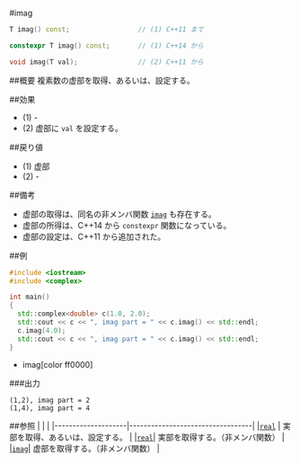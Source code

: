 #imag
```cpp
T imag() const;					// (1) C++11 まで

constexpr T imag() const;		// (1) C++14 から

void imag(T val);				// (2) C++11 から
```

##概要
複素数の虚部を取得、あるいは、設定する。


##効果
- (1) -
- (2) 虚部に `val` を設定する。


##戻り値
- (1) 虚部
- (2) -


##備考
- 虚部の取得は、同名の非メンバ関数 [`imag`](../imag.md) も存在する。
- 虚部の所得は、C++14 から `constexpr` 関数になっている。
- 虚部の設定は、C++11 から追加された。


##例
```cpp
#include <iostream>
#include <complex>

int main()
{
  std::complex<double> c(1.0, 2.0);
  std::cout << c << ", imag part = " << c.imag() << std::endl;
  c.imag(4.0);
  std::cout << c << ", imag part = " << c.imag() << std::endl;
}
```
* imag[color ff0000]

###出力
```
(1,2), imag part = 2
(1,4), imag part = 4
```


##参照
|                    |                                  |
|--------------------|----------------------------------|
|[`real`](real.md)   | 実部を取得、あるいは、設定する。 |
|[`real`](../real.md)| 実部を取得する。（非メンバ関数） |
|[`imag`](../imag.md)| 虚部を取得する。（非メンバ関数） |
